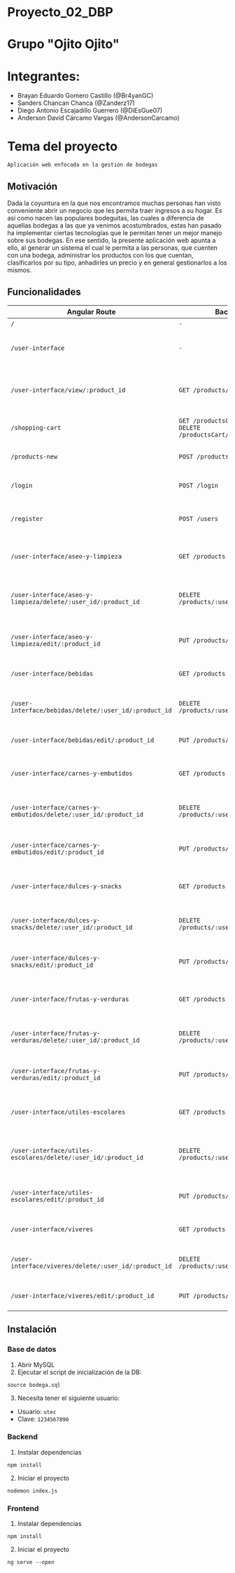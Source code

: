 # Proyecto_02_DBP

# Grupo "Ojito Ojito"

# Integrantes:

- Brayan Eduardo Gomero Castillo  (@Br4yanGC)
- Sanders Chancan Chanca (@Zanderz17)
- Diego Antonio Escajadillo Guerrero (@DiEsGue07)
- Anderson David Cárcamo Vargas   (@AndersonCarcamo)

# Tema del proyecto

`Aplicación web enfocada en la gestión de bodegas`

## Motivación

Dada la coyuntura en la que nos encontramos muchas personas han visto conveniente abrir un negocio que les permita traer ingresos a su hogar. Es así como nacen las populares bodeguitas, las cuales a diferencia de aquellas bodegas a las que ya venimos acostumbrados, estas han pasado ha implementar ciertas tecnologías que le permitan tener un mejor manejo sobre sus bodegas. En ese sentido, la presente aplicación web apunta a ello, al generar un sistema el cual le permita a las personas, que cuenten con una bodega, administrar los productos con los que cuentan, clasificarlos por su tipo, anhadirles un precio y en general gestionarlos a los mismos.


## Funcionalidades

| Angular Route | Backend URLs | Funcionalidad |
| --- | --- | --- |
| `/` | ` - ` | Realizar login | 
| `/user-interface` | ` - ` | Mostrar la pantalla de inicio al iniciar sesion | 
| `/user-interface/view/:product_id` | `GET /products/:product_id` | Mostrar un producto y sus caracteristícas anhadidas | 
| `/shopping-cart` | `GET /productsCart` <br> `DELETE /productsCart/:user_id/:product_id` | Mostrar los productos 'Add to cart' | 
| `/products-new` | `POST /products` | Anhadir nuveos productos | 
| `/login` | `POST /login` | Realizar el login de los usuarios | 
| `/register` | `POST /users` | Registrar nuevos usuarios al sistema | 
| `/user-interface/aseo-y-limpieza` | `GET /products` | Mostrar los productos del tipo aseo y limpieza |
| `/user-interface/aseo-y-limpieza/delete/:user_id/:product_id` | `DELETE /products/:user_id/:product_id` | Eliminar determinado producto del tipo aseo y limpieza |
| `/user-interface/aseo-y-limpieza/edit/:product_id` | `PUT /products/:product_id` | Modificar un producto del tipo aseo y limpieza | 
| `/user-interface/bebidas` | `GET /products` | Mostrar los productos del tipo bebidas  | 
| `/user-interface/bebidas/delete/:user_id/:product_id` | `DELETE /products/:user_id/:product_id` | Eliminar determinado producto del tipo bebidas |
| `/user-interface/bebidas/edit/:product_id` | `PUT /products/:product_id` | Modificar un producto del tipo bebidas | 
| `/user-interface/carnes-y-embutidos` | `GET /products` | Mostrar los productos del tipo carnes y embutidos | 
| `/user-interface/carnes-y-embutidos/delete/:user_id/:product_id` | `DELETE /products/:user_id/:product_id` | Eliminar productos del tipo carnes y embutidos |
| `/user-interface/carnes-y-embutidos/edit/:product_id` | `PUT /products/:product_id` | Modificar un producto del tipo carnes y embutidos | 
| `/user-interface/dulces-y-snacks` | `GET /products` | Mostrar los productos del tipo dulces y snacks | 
| `/user-interface/dulces-y-snacks/delete/:user_id/:product_id` | `DELETE /products/:user_id/:product_id` | Eliminar productos del tipo dulces y snacks |
| `/user-interface/dulces-y-snacks/edit/:product_id` | `PUT /products/:product_id` | Modificar un producto del tipo dulces y snacks | 
| `/user-interface/frutas-y-verduras` | `GET /products` | Mostrar los productos del tipo frutas y verduras | 
| `/user-interface/frutas-y-verduras/delete/:user_id/:product_id` | `DELETE /products/:user_id/:product_id` | Eliminar productos del tipo frutas y verduras |
| `/user-interface/frutas-y-verduras/edit/:product_id` | `PUT /products/:product_id` | Modificar un producto del tipo frutas y verduras | 
| `/user-interface/utiles-escolares` | `GET /products` | Mostrar los productos del tipo utiles escolares | 
| `/user-interface/utiles-escolares/delete/:user_id/:product_id` | `DELETE /products/:user_id/:product_id` | Eliminar determinado producto del tipo utiles escolares |
| `/user-interface/utiles-escolares/edit/:product_id` | `PUT /products/:product_id` | Modificar un producto del tipo utiles escolares | 
| `/user-interface/viveres` | `GET /products` | Mostrar los productos del tipo viveres | 
| `/user-interface/viveres/delete/:user_id/:product_id` | `DELETE /products/:user_id/:product_id` | Eliminar determinado producto del tipo viveres |
| `/user-interface/viveres/edit/:product_id` | `PUT /products/:product_id` | Modificar un producto del tipo viveres | 


## Instalación

### Base de datos

1. Abrir MySQL
2. Ejecutar el script de inicialización de la DB:

`source bodega.sql`

3. Necesita tener el siguiente usuario:

- Usuario: `utec`
- Clave: `1234567890`

### Backend

1. Instalar dependencias

`npm install`

2. Iniciar el proyecto

`nodemon index.js`

### Frontend

1. Instalar dependencias

`npm install`

2. Iniciar el proyecto

`ng serve --open`
